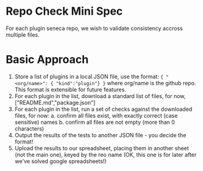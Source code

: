 # Repo Check Mini Spec

For each plugin seneca repo, we wish to validate consistency accross multiple files.

# Basic Approach
1. Store a list of plugins in a local JSON file, use the format: `{ "<org/name>": { "kind":"plugin"} }` where org/name is the github repo. This format is extensible for future features.
2. For each plugin in the list, download a standard list of files, for now, ["README.md","package.json"]
3. For each plugin in the list, run a set of checks against the downloaded files, for now:
  a.  confirm all files exist, with exactly correct (case sensitive) names
  b.  confirm all files are not empty (more than 0 characters)
4. Output the results of the tests to another JSON file - you decide the format!
5. Upload the results to our spreadsheet, placing them in another sheet (not the main one), keyed by the reo name (OK, this one is for later after we've solved google spreadsheets!)  
  
